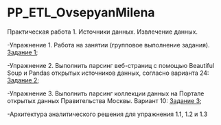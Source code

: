 # PP_ETL_OvsepyanMilena
Практическая работа 1. Источники данных. Извлечение данных.

-Упражнение 1. Работа на занятии (групповое выполнение задания). [Задание 1](ПР1_Задание1_ОвсепянМилена.ipynb);  


-Упражнение 2. Выполнить парсинг веб-страниц с помощью Beautiful Soup и Pandas открытых источников данных, согласно варианта 24: [Задание 2](ПР1_Задание2_ОвсепянМилена.ipynb);


-Упражнение 3. Выполнить парсинг коллекции данных на Портале открытых данных Правительства Москвы. Вариант 10: [Задание 3](ПР1_Задание3_ОвсепянМилена.ipynb);


-Архитектура аналитического решения для упражнения 1.1, 1.2 и 1.3 
